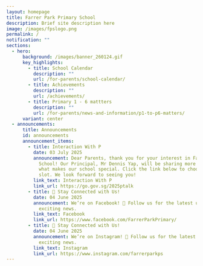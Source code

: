 ```yaml
---
layout: homepage
title: Farrer Park Primary School
description: Brief site description here
image: /images/fpslogo.png
permalink: /
notification: ""
sections:
  - hero:
      background: /images/banner_260124.gif
      key_highlights:
        - title: School Calendar
          description: ""
          url: /for-parents/school-calendar/
        - title: Achievements
          description: ""
          url: /achievements/
        - title: Primary 1 - 6 mattters
          description: ""
          url: /for-parents/news-and-information/p1-to-p6-matters/
      variant: center
  - announcements:
      title: Announcements
      id: announcements
      announcement_items:
        - title: Interaction With P
          date: 03 July 2025
          announcement: Dear Parents, thank you for your interest in Farrer Park Primary
            School! Our Principal, Mr Dennis Yap, will be sharing more about
            what makes our school special. Click the link below to choose your
            slot. We look forward to seeing you!
          link_text: Interaction With P
          link_url: https://go.gov.sg/2025ptalk
        - title: 📣 Stay Connected with Us!
          date: 04 June 2025
          announcement: We’re on Facebook! 🎉 Follow us for the latest updates, and
            exciting news.
          link_text: Facebook
          link_url: https://www.facebook.com/FarrerParkPrimary/
        - title: 📣 Stay Connected with Us!
          date: 04 June 2025
          announcement: We’re on Instagram! 🎉 Follow us for the latest updates, and
            exciting news.
          link_text: Instagram
          link_url: https://www.instagram.com/farrerparkps
---
```


